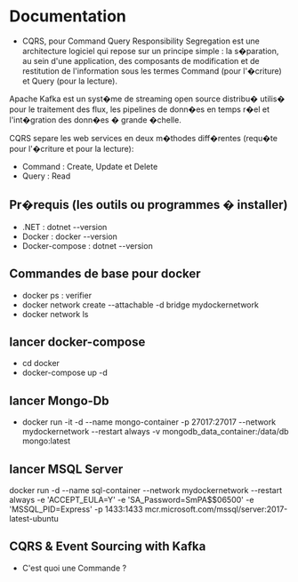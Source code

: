 # Documentation

- CQRS, pour Command Query Responsibility Segregation est une architecture logiciel qui repose sur un principe simple : la s�paration, au sein d'une application, des composants de modification et de restitution de l'information sous les termes Command (pour l'�criture) et Query (pour la lecture).

Apache Kafka est un syst�me de streaming open source distribu� utilis� pour le traitement des flux, les pipelines de donn�es en temps r�el et l'int�gration des donn�es � grande �chelle.

CQRS separe les web services en deux m�thodes diff�rentes (requ�te pour l'�criture et pour la lecture):

- Command : Create, Update et Delete
- Query : Read

## Pr�requis (les outils ou programmes � installer)

- .NET : dotnet --version
- Docker : docker --version
- Docker-compose : dotnet --version

## Commandes de base pour docker

- docker ps : verifier
- docker network create --attachable -d bridge mydockernetwork
- docker network ls

## lancer docker-compose

- cd docker
- docker-compose up -d

## lancer Mongo-Db

- docker run -it -d --name mongo-container -p 27017:27017 --network mydockernetwork --restart always -v mongodb_data_container:/data/db mongo:latest

## lancer MSQL Server

docker run -d --name sql-container --network mydockernetwork --restart always -e 'ACCEPT_EULA=Y' -e 'SA_Password=SmPA$$06500' -e 'MSSQL_PID=Express' -p 1433:1433 mcr.microsoft.com/mssql/server:2017-latest-ubuntu

## CQRS & Event Sourcing with Kafka

- C'est quoi une Commande ?
